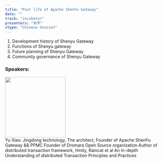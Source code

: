 ```yaml
---
title: "Past life of Apache ShenYu Gateway"
date: "" 
track: "incubator"
presenters: "肖宇"
stype: "Chinese Session"
---
```

1. Development history of Shenyu Gateway
2. Functions of Shenyu gateway
3. Future planning of Shenyu Gateway
4. Community governance of Shenyu Gateway
 ### Speakers: 
 <img src="images/speaker/1024.png" width="200" /><br>Yu Xiao: Jingdong technology, The architect, Founder of Apache ShenYu Gateway && PPMC
Founder of Dromara Open Source organization
Author of distributed transaction framework, Hmily, Raincat et al
An In-depth Understanding of distributed Transaction Principles and Practices

 